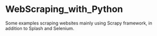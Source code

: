 # WebScraping_with_Python
Some examples scraping websites mainly using Scrapy framework, in addition to Splash and Selenium.

